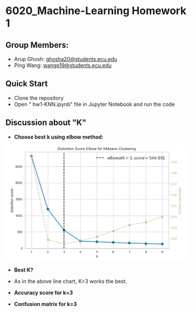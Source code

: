 # 6020_Machine-Learning Homework 1
## Group Members:
- Arup Ghosh: ghosha20@students.ecu.edu
- Ping Wang: wangp19@students.ecu.edu
## Quick Start
- Clone the repository
- Open " hw1-KNN.ipynb" file in Jupyter Notebook and run the code
## Discussion about "K"
- **Choose best k using elbow method:**

![Choosing best K](kmeansk.png) 

- **Best K?**
- As in the above line chart, K=3 works the best.
- **Accuracy score for k=3**



- **Confusion matrix for k=3**
